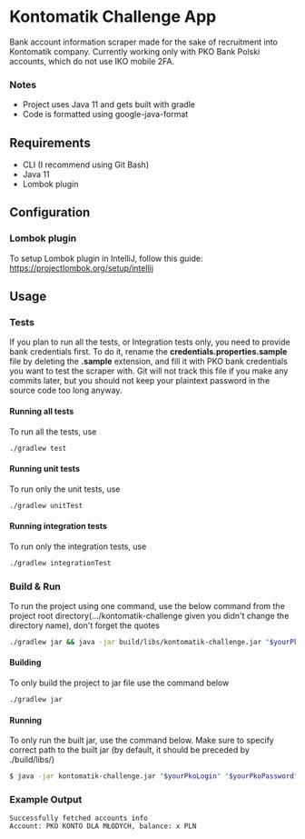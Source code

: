 # Kontomatik Challenge App

Bank account information scraper made for the sake of recruitment into Kontomatik company. Currently working only with PKO Bank Polski accounts, which do not use IKO mobile 2FA.
### Notes
* Project uses Java 11 and gets built with gradle
* Code is formatted using google-java-format
## Requirements

* CLI (I recommend using Git Bash)
* Java 11
* Lombok plugin

## Configuration
### Lombok plugin
To setup Lombok plugin in IntelliJ, follow this guide:  
https://projectlombok.org/setup/intellij
## Usage
### Tests
If you plan to run all the tests, or Integration tests only, you need to provide bank credentials first. To do it, rename the **credentials.properties.sample** file by deleting the **.sample** extension, and fill it with PKO bank credentials you want to test the scraper with. Git will not track this file if you make any commits later, but you should not keep your plaintext password in the source code too long anyway.  
#### Running all tests
To run all the tests, use
```bash
./gradlew test
```
#### Running unit tests
To run only the unit tests, use
```bash
./gradlew unitTest
```
#### Running integration tests
To run only the integration tests, use
```bash
./gradlew integrationTest
```

### Build & Run
To run the project using one command, use the below command from the project root directory(.../kontomatik-challenge given you didn't change the directory name), don't forget the quotes
```bash
./gradlew jar && java -jar build/libs/kontomatik-challenge.jar "$yourPkoLogin" "$yourPkoPassword"
```
#### Building
To only build the project to jar file use the command below
```bash
./gradlew jar
```
#### Running
To only run the built jar, use the command below. Make sure to specify correct path to the built jar (by default, it should be preceded by ./build/libs/)
```bash
$ java -jar kontomatik-challenge.jar "$yourPkoLogin" "$yourPkoPassword"
```

### Example Output
```
Successfully fetched accounts info
Account: PKO KONTO DLA MŁODYCH, balance: x PLN
```
